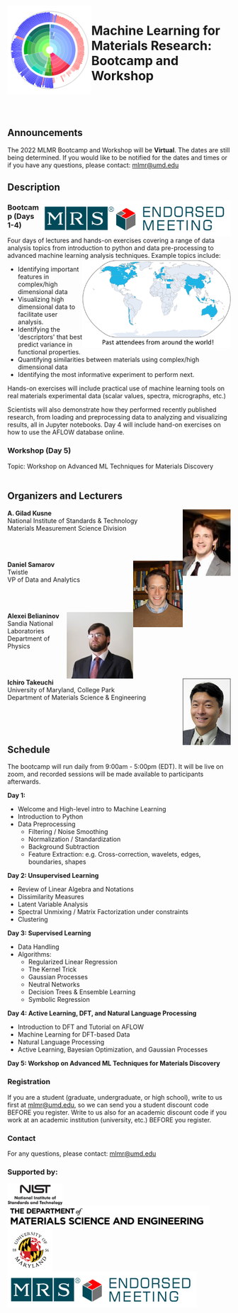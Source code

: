 <img src="https://raw.githubusercontent.com/MLMR-UMD/MLMR-UMD.github.io/main/images/mlmr_ringb.png" align="left" height="200" />

# Machine Learning for Materials Research: Bootcamp and Workshop

<br>
<br>
<br>

## Announcements
The 2022 MLMR Bootcamp and Workshop will be **Virtual**. The dates are still being determined. If you would like to be notified for the dates and times or if you have any questions, please contact: mlmr@umd.edu

## Description
<img src="https://raw.githubusercontent.com/MLMR-UMD/MLMR-UMD.github.io/main/images/MRS Endorsed Meeting.jpg" align="right" height="80" />


### Bootcamp (Days 1-4)

Four days of lectures and hands-on exercises covering a range of data analysis topics from introduction to python and data pre-processing to advanced machine learning analysis techniques. Example topics include:
<img src="https://raw.githubusercontent.com/MLMR-UMD/MLMR-UMD.github.io/main/images/bootcamp_world_map_w_text.png" align="right" height="200" />
* Identifying important features in complex/high dimensional data
* Visualizing high dimensional data to facilitate user analysis.
* Identifying the 'descriptors' that best predict variance in functional properties.
* Quantifying similarities between materials using complex/high dimensional data
* Identifying the most informative experiment to perform next.

Hands-on exercises will include practical use of machine learning tools on real materials experimental data (scalar values, spectra, micrographs, etc.)

Scientists will also demonstrate how they performed recently published research, from loading and preprocessing data to analyzing and visualizing results, all in Jupyter notebooks. Day 4 will include hand-on exercises on how to use the AFLOW database online.


### Workshop (Day 5)
Topic: Workshop on Advanced ML Techniques for Materials Discovery
<br>
<br>

## Organizers and Lecturers
<img src="https://raw.githubusercontent.com/MLMR-UMD/MLMR-UMD.github.io/main/images/kusne.a.gilad.png" align="right" height="150" />

**A. Gilad Kusne** <br>
National Institute of Standards & Technology <br>
Materials Measurement Science Division <br>
<br>
<br>
<br>

<img src="https://raw.githubusercontent.com/MLMR-UMD/MLMR-UMD.github.io/main/images/samarov.daniel.png" align="right" height="150" />

**Daniel Samarov** <br>
Twistle <br>
VP of Data and Analytics <br>
<br>
<br>
<br>

<img src="https://raw.githubusercontent.com/MLMR-UMD/MLMR-UMD.github.io/main/images/belianinov.alexei.png" align="right" height="150" />

**Alexei Belianinov** <br>
Sandia National Laboratories <br>
Department of Physics <br>
<br>
<br>
<br>

<img src="https://raw.githubusercontent.com/MLMR-UMD/MLMR-UMD.github.io/main/images/takeuchi.ichiro.png" align="right" height="150" />

**Ichiro Takeuchi** <br>
University of Maryland, College Park <br>
Department of Materials Science & Engineering <br>
<br>
<br>
<br>
<br>

## Schedule
The bootcamp will run daily from 9:00am - 5:00pm (EDT). It will be live on zoom, and recorded sessions will be made available to participants afterwards.

**Day 1:**
* Welcome and High-level intro to Machine Learning
* Introduction to Python
* Data Preprocessing
  * Filtering / Noise Smoothing
  * Normalization / Standardization
  * Background Subtraction
  * Feature Extraction: e.g. Cross-correction, wavelets, edges, boundaries, shapes

**Day 2: Unsupervised Learning**
* Review of Linear Algebra and Notations
* Dissimilarity Measures
* Latent Variable Analysis
* Spectral Unmixing / Matrix Factorization under constraints
* Clustering

**Day 3: Supervised Learning**
* Data Handling
* Algorithms:
   * Regularized Linear Regression
   * The Kernel Trick
   * Gaussian Processes
   * Neutral Networks
   * Decision Trees & Ensemble Learning
   * Symbolic Regression

**Day 4: Active Learning, DFT, and Natural Language Processing**
* Introduction to DFT and Tutorial on AFLOW
* Machine Learning for DFT-based Data
* Natural Language Processing
* Active Learning, Bayesian Optimization, and Gaussian Processes

**Day 5: Workshop on Advanced ML Techniques for Materials Discovery**

### Registration
If you are a student (graduate, undergraduate, or high school), write to us first at mlmr@umd.edu, so we can send you a student discount code BEFORE you register. Write to us also for an academic discount code if you work at an academic institution (university, etc.) BEFORE you register.

### Contact
For any questions, please contact: mlmr@umd.edu

### Supported by:
<img src="https://raw.githubusercontent.com/MLMR-UMD/MLMR-UMD.github.io/main/images/nist.small logo.jpg" align="left" height="50" />
<img src="https://raw.githubusercontent.com/MLMR-UMD/MLMR-UMD.github.io/main/images/MSE-logo-stacked2-black.jpg" align="left" height="50" />
<img src="https://raw.githubusercontent.com/MLMR-UMD/MLMR-UMD.github.io/main/images/umd_informal_seal.png" align="left" height="100" />
<br>
<img src="https://raw.githubusercontent.com/MLMR-UMD/MLMR-UMD.github.io/main/images/MRS Endorsed Meeting.jpg" align="left" height="80" />
<br>
<br>
<br>
<br>
<br>
